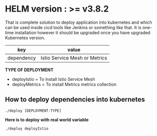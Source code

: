 
# HELM version : >= v3.8.2

That is complete solution to deploy application into kubernetes and which can be used inside cicd tools like Jenkins or something like that. It is one-time installation however it should be upgraded once you have upgraded Kubernetes version.

| key | value |
|--|--|
| dependency | Istio Service Mesh or Metrics |

**TYPE OF DEPLOYMENT**
- deployIstio = To install Istio Service Mesh
- deployMetrics = To install Metrics metrics collection

## **How to deploy dependencies into kubernetes**

    ./deploy [DEPLOYMENT-TYPE]


**Here is to deploy with real world variable**

    ./deploy deployIstio
